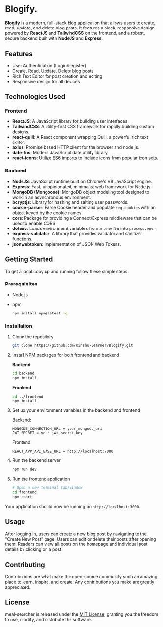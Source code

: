 # Blogify.

**Blogify** is a modern, full-stack blog application that allows users to create, read, update, and delete blog posts. It features a sleek, responsive design powered by **ReactJS** and **TailwindCSS** on the frontend, and a robust, secure backend built with **NodeJS** and **Express**.

## Features

- User Authentication (Login/Register)
- Create, Read, Update, Delete blog posts
- Rich Text Editor for post creation and editing
- Responsive design for all devices

## Technologies Used

### Frontend

- **ReactJS**: A JavaScript library for building user interfaces.
- **TailwindCSS**: A utility-first CSS framework for rapidly building custom designs.
- **react-quill**: A React component wrapping Quill, a powerful rich text editor.
- **axios**: Promise based HTTP client for the browser and node.js.
- **date-fns**: Modern JavaScript date utility library.
- **react-icons**: Utilize ES6 imports to include icons from popular icon sets.

### Backend

- **NodeJS**: JavaScript runtime built on Chrome's V8 JavaScript engine.
- **Express**: Fast, unopinionated, minimalist web framework for Node.js.
- **MongoDB (Mongoose)**: MongoDB object modeling tool designed to work in an asynchronous environment.
- **bcryptjs**: Library for hashing and salting user passwords.
- **cookie-parser**: Parse Cookie header and populate `req.cookies` with an object keyed by the cookie names.
- **cors**: Package for providing a Connect/Express middleware that can be used to enable CORS.
- **dotenv**: Loads environment variables from a `.env` file into `process.env`.
- **express-validator**: A library that provides validator and sanitizer functions.
- **jsonwebtoken**: Implementation of JSON Web Tokens.

## Getting Started

To get a local copy up and running follow these simple steps.

### Prerequisites

- Node.js
- npm

  ```sh
  npm install npm@latest -g
  ```

### Installation

1. Clone the repository

   ```sh
   git clone https://github.com/Kinshu-Learner/Blogify.git
   ```

2. Install NPM packages for both frontend and backend

   **Backend**

   ```sh
   cd backend
   npm install
   ```

   **Frontend**

   ```sh
   cd ../frontend
   npm install
   ```

3. Set up your environment variables in the backend and frontend

   Backend:

   ```env
   MONGODB_CONNECTION_URL = your_mongodb_uri
   JWT_SECRET = your_jwt_secret_key
   ```

   Frontend:

   ```
   REACT_APP_API_BASE_URL = http://localhost:7000
   ```

4. Run the backend server

   ```sh
   npm run dev
   ```

5. Run the frontend application

   ```sh
   # Open a new terminal tab/window
   cd frontend
   npm start
   ```

Your application should now be running on `http://localhost:3000`.

## Usage

After logging in, users can create a new blog post by navigating to the "Create New Post" page. Users can edit or delete their posts after opening them. Readers can view all posts on the homepage and individual post details by clicking on a post.

## Contributing

Contributions are what make the open-source community such an amazing place to learn, inspire, and create. Any contributions you make are greatly appreciated.

## License

meal-searcher is released under the [MIT License](LICENSE), granting you the freedom to use, modify, and distribute the software.
